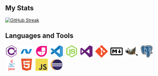 ## My Stats

[![GitHub Streak](http://github-readme-streak-stats.herokuapp.com?user=m2web&theme=dark&hide_border=true&date_format=M%20j%5B%2C%20Y%5D)](https://git.io/streak-stats)

## Languages and Tools

<div>
    <img src="https://github.com/devicons/devicon/blob/master/icons/csharp/csharp-line.svg" title="C#" alt="C#" width="40" height="40"/>&nbsp;
    <img src="https://github.com/devicons/devicon/blob/master/icons/dot-net/dot-net-original.svg" title=".Net" alt=".Net" width="40" height="40"/>&nbsp;
    <img src="https://github.com/devicons/devicon/blob/master/icons/jamstack/jamstack-original.svg" title="JAMStack" alt="JAMStack" width="40" height="40"/>&nbsp;
    <img src="https://github.com/devicons/devicon/blob/master/icons/vscode/vscode-original.svg" title="VSCode" alt="VSCode" width="40" height="40"/>&nbsp;
    <img src="https://github.com/devicons/devicon/blob/master/icons/nodejs/nodejs-original.svg" title="NodeJS" alt="NodeJS" width="40" height="40"/>&nbsp;
    <img src="https://github.com/devicons/devicon/blob/master/icons/visualstudio/visualstudio-plain.svg" title="Visual Studio" alt="Visual Studio" width="40" height="40"/>&nbsp;
    <img src="https://github.com/devicons/devicon/blob/master/icons/git/git-plain.svg" title="Git" alt="Git" width="40" height="40"/>&nbsp;
    <img src="https://github.com/devicons/devicon/blob/master/icons/markdown/markdown-original.svg" title="Markdown" alt="Markdown" width="40" height="40"/>&nbsp;
    <img src="https://github.com/devicons/devicon/blob/master/icons/gimp/gimp-original.svg" title="GIMP" alt="GIMP" width="40" height="40"/>&nbsp;
    <img src="https://github.com/devicons/devicon/blob/master/icons/postgresql/postgresql-original.svg" title="PostgreSQL" alt="PostgreSQL" width="40" height="40"/>&nbsp;
    <img src="https://github.com/devicons/devicon/blob/master/icons/java/java-original-wordmark.svg" title="Java" alt="Java" width="40" height="40"/>&nbsp;
    <img src="https://github.com/devicons/devicon/blob/master/icons/html5/html5-original.svg" title="HTML5" alt="HTML" width="40" height="40"/>&nbsp;
    <img src="https://github.com/devicons/devicon/blob/master/icons/javascript/javascript-original.svg" title="JavaScript" alt="JavaScript" width="40" height="40"/>&nbsp;
    <img src="https://raw.githubusercontent.com/m2web/markmcfadden.net/master/images/eclipse.png" title="Eclipse" alt="Eclipse" width="40" height="40"/>&nbsp;
</div>
